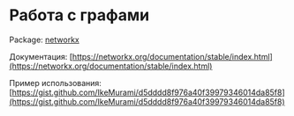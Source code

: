 # Работа с графами

Package: [networkx](https://pypi.org/project/networkx/)

Документация: [https://networkx.org/documentation/stable/index.html](https://networkx.org/documentation/stable/index.html)

Пример использования: [https://gist.github.com/IkeMurami/d5dddd8f976a40f39979346014da85f8](https://gist.github.com/IkeMurami/d5dddd8f976a40f39979346014da85f8)
